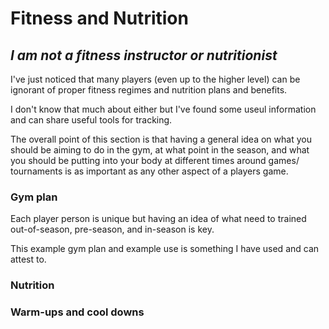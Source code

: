 # Fitness and Nutrition

## ___I am not a fitness instructor or nutritionist___

I've just noticed that many players (even up to the higher level) can be ignorant of proper fitness regimes and nutrition plans and benefits.

I don't know that much about either but I've found some useul information and can share useful tools for tracking.

The overall point of this section is that having a general idea on what you should be aiming to do in the gym, at what point in the season, and what you should be putting into your body at different times around games/ tournaments is as important as any other aspect of a players game.

### Gym plan

Each player person is unique but having an idea of what need to trained out-of-season, pre-season, and in-season is key. 

This example gym plan and example use is something I have used and can attest to. 

### Nutrition



### Warm-ups and cool downs


